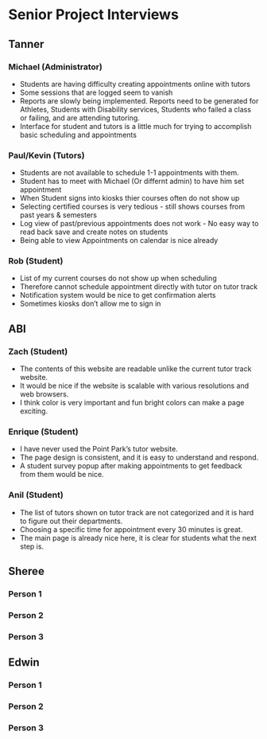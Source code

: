 # Senior Project Interviews

## Tanner

### Michael (Administrator)
* Students are having difficulty creating appointments online with tutors
* Some sessions that are logged seem to vanish 
* Reports are slowly being implemented. Reports need to be generated for Athletes, Students with Disability services, Students who failed a class or failing, and are attending tutoring.
* Interface for student and tutors is a little much for trying to accomplish basic scheduling and appointments

### Paul/Kevin (Tutors)
* Students are not available to schedule 1-1 appointments with them.
* Student has to meet with Michael (Or differnt admin) to have him set appointment
* When Student signs into kiosks thier courses often do not show up
* Selecting certified courses is very tedious - still shows courses from past years & semesters
* Log view of past/previous appointments does not work - No easy way to read back save and create notes on students
* Being able to view Appointments on calendar is nice already

### Rob (Student)
* List of my current courses do not show up when scheduling
* Therefore cannot schedule appointment directly with tutor on tutor track
* Notification system would be nice to get confirmation alerts
* Sometimes kiosks don’t allow me to sign in


## ABI
### Zach (Student)
* The contents of this website are readable unlike the current tutor track website.
* It would be nice if the website is scalable with various resolutions and web browsers.
* I think color is very important and fun bright colors can make a page exciting.


### Enrique (Student)
* I have never used the Point Park’s tutor website.
* The page design is consistent, and it is easy to understand and respond.
* A student survey popup after making appointments to get feedback from them would be nice.


### Anil (Student)
* The list of tutors shown on tutor track are not categorized and it is hard to figure out their departments.
* Choosing a specific time for appointment every 30 minutes is great.
* The main page is already nice here, it is clear for students what the next step is.



## Sheree
### Person 1

### Person 2

### Person 3


## Edwin

### Person 1

### Person 2

### Person 3

